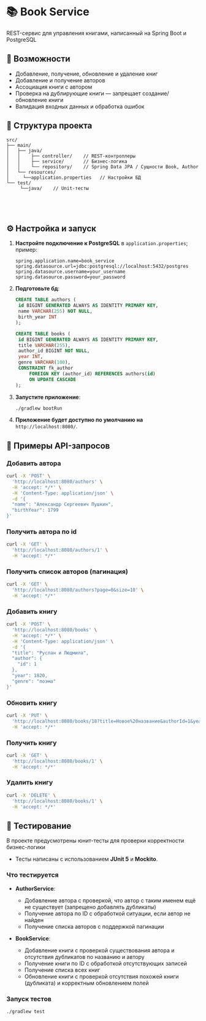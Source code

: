 # 📚 Book Service

REST-сервис для управления книгами, написанный на Spring Boot и PostgreSQL

## 🚀 Возможности

* Добавление, получение, обновление и удаление книг
* Добавление и получение авторов
* Ассоциация книги с автором
* Проверка на дублирующие книги — запрещает создание/обновление книги
* Валидация входных данных и обработка ошибок

## 🧩 Структура проекта

```
src/
├── main/
│   ├── java/ 
│   │    ├── controller/    // REST‑контроллеры
│   │    ├── service/       // Бизнес-логика
│   │    └── repository/    // Spring Data JPA / Сущности Book, Author
│   └── resources/
│     └──application.properties   // Настройки БД
└── test/
     └──java/    // Unit-тесты
     


     
```

## ⚙️ Настройка и запуск

1. **Настройте подключение к PostgreSQL** в `application.properties`; пример:

   ```properties
   spring.application.name=book_service
   spring.datasource.url=jdbc:postgresql://localhost:5432/postgres
   spring.datasource.username=your_username
   spring.datasource.password=your_password
   ```

2. **Подготовьте бд**:

   ```sql
   CREATE TABLE authors (
    id BIGINT GENERATED ALWAYS AS IDENTITY PRIMARY KEY,
    name VARCHAR(255) NOT NULL,
    birth_year INT
   );
   
   CREATE TABLE books (
    id BIGINT GENERATED ALWAYS AS IDENTITY PRIMARY KEY,
    title VARCHAR(255),
    author_id BIGINT NOT NULL,
    year INT,
    genre VARCHAR(100),
    CONSTRAINT fk_author
        FOREIGN KEY (author_id) REFERENCES authors(id)
        ON UPDATE CASCADE
   );
   ```

3. **Запустите приложение**:

   ```bash
   ./gradlew bootRun
   ```

4. **Приложение будет доступно по умолчанию на** `http://localhost:8080/`.

## 🧪 Примеры API-запросов

### Добавить автора

```bash
curl -X 'POST' \
  'http://localhost:8080/authors' \
  -H 'accept: */*' \
  -H 'Content-Type: application/json' \
  -d '{
  "name": "Александр Сергеевич Пушкин",
  "birthYear": 1799
}'
```

### Получить автора по id
```bash
curl -X 'GET' \
  'http://localhost:8080/authors/1' \
  -H 'accept: */*'
```

### Получить список авторов (пагинация)

```bash
curl -X 'GET' \
  'http://localhost:8080/authors?page=0&size=10' \
  -H 'accept: */*'
```

### Добавить книгу

```bash
curl -X 'POST' \
  'http://localhost:8080/books' \
  -H 'accept: */*' \
  -H 'Content-Type: application/json' \
  -d '{
  "title": "Руслан и Людмила",
  "author": {
    "id": 1
  },
  "year": 1820,
  "genre": "поэма"
}'
```

### Обновить книгу

```bash
curl -X 'PUT' \
  'http://localhost:8080/books/18?title=Новое%20название&authorId=1&year=1870' \
  -H 'accept: */*'
```

### Получить книгу

```bash
curl -X 'GET' \
  'http://localhost:8080/books/1' \
  -H 'accept: */*'
```

### Удалить книгу

```bash
curl -X 'DELETE' \
  'http://localhost:8080/books/1' \
  -H 'accept: */*'
```

## 🧪 Тестирование

В проекте предусмотрены юнит-тесты для проверки корректности бизнес-логики

* Тесты написаны с использованием **JUnit 5** и **Mockito**.
### Что тестируется

* **AuthorService**:

  * Добавление автора с проверкой, что автор с таким именем ещё не существует (запрещено добавлять дубликаты)
  * Получение автора по ID с обработкой ситуации, если автор не найден
  * Получение списка авторов с поддержкой пагинации

* **BookService**:

  * Добавление книги с проверкой существования автора и отсутствия дубликатов по названию и автору
  * Получение книги по ID с обработкой отсутствующих записей
  * Получение списка всех книг
  * Обновление книги с проверкой отсутствия похожей книги (дубликата) и корректным обновлением полей

### Запуск тестов

```bash
./gradlew test
```
